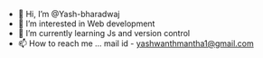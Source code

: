 - 👋 Hi, I’m @Yash-bharadwaj
- 👀 I’m interested in Web development
- 🌱 I’m currently learning Js and version control
- 📫 How to reach me ...
mail id - yashwanthmantha1@gmail.com 

 
